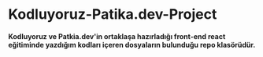 # Kodluyoruz-Patika.dev-Project

#### Kodluyoruz ve Patkia.dev'in ortaklaşa hazırladığı front-end react eğitiminde yazdığım kodları içeren dosyaların bulunduğu repo klasörüdür.